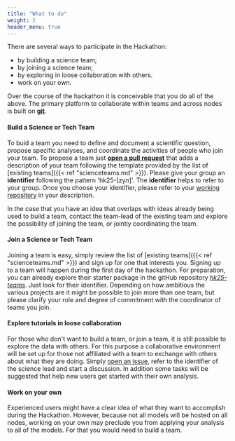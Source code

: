```yaml
---
title: "What to do"
weight: 2
header_menu: true
---
```


There are several ways to participate in the Hackathon:

* by building a science team;
* by joining a science team;
* by exploring in loose collaboration with others.
* work on your own.

Over the course of the hackathon it is conceivable that you do all of the above. The primary platform to collaborate within teams and across nodes is built on [**git**](https://github.com/digital-earths-global-hackathon).

#### Build a Science or Tech Team

To buid a team you need to define and document a scientific question, propose specific analyses, and coordinate the activities of people who join your team.  To propose a team just [**open a pull request**](https://github.com/digital-earths-global-hackathon/hk25) that adds a description of your team following the template provided by the list of [existing teams]({{< ref "scienceteams.md" >}}). Please give your group an **identifier** following the pattern 'hk25-[zy*n*]'. The **identifier** helps to refer to your group. Once you choose your identifier, please refer to your [working repository](https://github.com/digital-earths-global-hackathon/hk25-teams) in your description.

In the case that you have an idea that overlaps with ideas already being used to build a team, contact the team-lead of the existing team and explore the possibility of joining the team, or jointly coordinating the team.

#### Join a Science or Tech Team

Joining a team is easy, simply review the list of [existing teams]({{< ref "scienceteams.md" >}}) and sign up for one that interests you. Signing up to a team will happen during the first day of the hackathon. For preparation, you can already explore their starter package in the gitHub repository [*hk25-teams*](https://github.com/digital-earths-global-hackathon/hk25-teams). Just look for their identifier. Depending on how ambitious the various projects are it might be possible to join more than one team, but please clarify your role and degree of commitment with the coordinator of teams you join.

#### Explore tutorials in loose collaboration

For those who don't want to build a team, or join a team, it is still possible to explore the data with others.  For this purpose a collaborative environment will be set up for those not affiliated with a team to exchange with others about what they are doing. Simply [open an issue](https://github.com/digital-earths-global-hackathon/hk25-teams/issues), refer to the identifier of the science lead and start a discussion. In addition some tasks will be suggested that help new users get started with their own analysis.

#### Work on your own

Experienced users might have a clear idea of what they want to accomplish during the Hackathon.  However, because not all models will be hosted on all nodes, working on your own may preclude you from applying your analysis to all of the models.  For that you would need to build a team.



